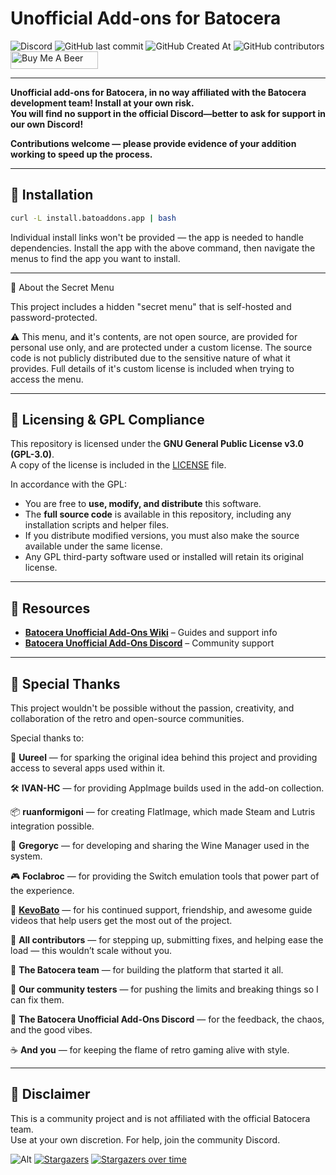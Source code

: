 # Unofficial Add-ons for Batocera

<img alt="Discord" src="https://img.shields.io/discord/1322750191756906638?style=for-the-badge&label=Discord&link=https%3A%2F%2Fdiscord.batoaddons.app"> <img alt="GitHub last commit" src="https://img.shields.io/github/last-commit/DTJW92/batocera-unofficial-addons?style=for-the-badge"> <img alt="GitHub Created At" src="https://img.shields.io/github/created-at/DTJW92/batocera-unofficial-addons?style=for-the-badge"> <img alt="GitHub contributors" src="https://img.shields.io/github/contributors/DTJW92/batocera-unofficial-addons?style=for-the-badge">  <a href="https://www.buymeacoffee.com/TheNotoriousFOX" target="_blank"> <img src="https://cdn.buymeacoffee.com/buttons/v2/default-orange.png" 
       alt="Buy Me A Beer" 
       height="28" 
       width="140">
</a> 

---

**Unofficial add-ons for Batocera, in no way affiliated with the Batocera development team! Install at your own risk.**  
**You will find no support in the official Discord—better to ask for support in our own Discord!**

**Contributions welcome — please provide evidence of your addition working to speed up the process.**

---

## 🚀 Installation

```bash
curl -L install.batoaddons.app | bash
```

Individual install links won't be provided — the app is needed to handle dependencies. Install the app with the above command, then navigate the menus to find the app you want to install.

---

🔐 About the Secret Menu

This project includes a hidden "secret menu" that is self-hosted and password-protected.

⚠️ This menu, and it's contents, are not open source, are provided for personal use only, and are protected under a custom license.
The source code is not publicly distributed due to the sensitive nature of what it provides.
Full details of it's custom license is included when trying to access the menu.


---

## 📜 Licensing & GPL Compliance

This repository is licensed under the **GNU General Public License v3.0 (GPL-3.0)**.  
A copy of the license is included in the [LICENSE](./LICENSE) file.

In accordance with the GPL:

- You are free to **use, modify, and distribute** this software.
- The **full source code** is available in this repository, including any installation scripts and helper files.
- If you distribute modified versions, you must also make the source available under the same license.
- Any GPL third-party software used or installed will retain its original license.

---

## 🧠 Resources

- **[Batocera Unofficial Add-Ons Wiki](https://wiki.batoaddons.app)** – Guides and support info
- **[Batocera Unofficial Add-Ons Discord](https://discord.gg/Uc9BVbDH9e)** – Community support

---
## 🙏 Special Thanks

This project wouldn't be possible without the passion, creativity, and collaboration of the retro and open-source communities.

Special thanks to:

🧠 **Uureel** — for sparking the original idea behind this project and providing access to several apps used within it.

🛠️ **IVAN-HC** — for providing AppImage builds used in the add-on collection.

📦 **ruanformigoni** — for creating FlatImage, which made Steam and Lutris integration possible.

🍷 **Gregoryc** — for developing and sharing the Wine Manager used in the system.

🎮 **Foclabroc** — for providing the Switch emulation tools that power part of the experience.

🎥 **[KevoBato](https://www.youtube.com/@KevsBatoceraBuilds)** — for his continued support, friendship, and awesome guide videos that help users get the most out of the project.

🤝 **All contributors** — for stepping up, submitting fixes, and helping ease the load — this wouldn’t scale without you.

👾 **The Batocera team** — for building the platform that started it all.

🧪 **Our community testers** — for pushing the limits and breaking things so I can fix them.

💬 **The Batocera Unofficial Add-Ons Discord** — for the feedback, the chaos, and the good vibes.

☕ **And you** — for keeping the flame of retro gaming alive with style.

---
## 💬 Disclaimer

This is a community project and is not affiliated with the official Batocera team.  
Use at your own discretion. For help, join the community Discord.

![Alt](https://repobeats.axiom.co/api/embed/afdaf47a9359eac5aef68253c1410c01e46fad08.svg "Repobeats analytics image")
[![Stargazers](https://reporoster.com/stars/dark/DTJW92/batocera-unofficial-addons)](https://github.com/DTJW92/batocera-unofficial-addons/stargazers)
[![Stargazers over time](https://starchart.cc/DTJW92/batocera-unofficial-addons.svg?variant=dark)](https://starchart.cc/DTJW92/batocera-unofficial-addons)


                    
